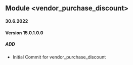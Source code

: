 ## Module <vendor_purchase_discount>

#### 30.6.2022
#### Version 15.0.1.0.0
##### ADD
- Initial Commit for vendor_purchase_discount
